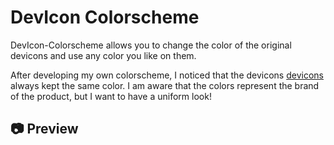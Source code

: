 # DevIcon Colorscheme

DevIcon-Colorscheme allows you to change the color of the original devicons and use any color you like on them.

After developing my own colorscheme, I noticed that the devicons [devicons](https://github.com/nvim-tree/nvim-web-devicons) always kept the same color. I am aware that the colors represent the brand of the product, but I want to have a uniform look!

## 📷 Preview
